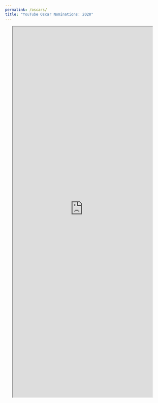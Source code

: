 ```yaml
---
permalink: /oscars/
title: "YouTube Oscar Nominations: 2020"
---
```

<iframe style="display: block; margin-left: auto; margin-right: auto;overflow:hidden;" src="https://qfreeaccountssjc1.az1.qualtrics.com/jfe/form/SV_3l9jg0UpUP81W1D" width="90%" height="1200px" name="Survey"></iframe>
